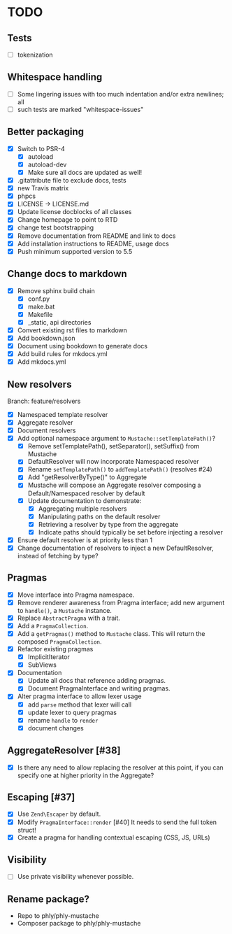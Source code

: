 # TODO

## Tests 

- [ ] tokenization

## Whitespace handling
- [ ] Some lingering issues with too much indentation and/or extra newlines; all
- [ ] such tests are marked "whitespace-issues"

## Better packaging

- [X] Switch to PSR-4
    - [X] autoload
    - [X] autoload-dev
    - [X] Make sure all docs are updated as well!
- [X] .gitattribute file to exclude docs, tests
- [X] new Travis matrix
- [X] phpcs
- [X] LICENSE -> LICENSE.md
- [X] Update license docblocks of all classes
- [X] Change homepage to point to RTD
- [X] change test bootstrapping
- [X] Remove documentation from README and link to docs
- [X] Add installation instructions to README, usage docs
- [X] Push minimum supported version to 5.5

## Change docs to markdown

- [X] Remove sphinx build chain
    - [X] conf.py
    - [X] make.bat
    - [X] Makefile
    - [X] _static, api directories
- [X] Convert existing rst files to markdown
- [X] Add bookdown.json
- [X] Document using bookdown to generate docs
- [X] Add build rules for mkdocs.yml
- [X] Add mkdocs.yml

## New resolvers

Branch: feature/resolvers

- [X] Namespaced template resolver
- [X] Aggregate resolver
- [X] Document resolvers
- [X] Add optional namespace argument to `Mustache::setTemplatePath()`?
    - [X] Remove setTemplatePath(), setSeparator(), setSuffix() from Mustache
    - [X] DefaultResolver will now incorporate Namespaced resolver
    - [X] Rename `setTemplatePath()` to `addTemplatePath()` (resolves #24)
    - [X] Add "getResolverByType()" to Aggregate
    - [X] Mustache will compose an Aggregate resolver composing a
      Default/Namespaced resolver by default
    - [X] Update documentation to demonstrate:
        - [X] Aggregating multiple resolvers
        - [X] Manipulating paths on the default resolver
        - [X] Retrieving a resolver by type from the aggregate
        - [X] Indicate paths should typically be set before injecting a resolver
- [X] Ensure default resolver is at priority less than 1
- [X] Change documentation of resolvers to inject a new DefaultResolver, instead
    of fetching by type?

## Pragmas

- [X] Move interface into Pragma namespace.
- [X] Remove renderer awareness from Pragma interface; add new argument to
    `handle()`, a `Mustache` instance.
- [X] Replace `AbstractPragma` with a trait.
- [X] Add a `PragmaCollection`.
- [X] Add a `getPragmas()`  method to `Mustache` class.  This will return the
  composed `PragmaCollection`.
- [X] Refactor existing pragmas
    - [X] ImplicitIterator
    - [X] SubViews
- [X] Documentation
    - [X] Update all docs that reference adding pragmas.
    - [X] Document PragmaInterface and writing pragmas.
- [X] Alter pragma interface to allow lexer usage
    - [X] add `parse` method that lexer will call
    - [X] update lexer to query pragmas
    - [X] rename `handle` to `render`
    - [X] document changes

## AggregateResolver [#38]

- [X] Is there any need to allow replacing the resolver at this point, if you
  can specify one at higher priority in the Aggregate?

## Escaping [#37]

- [X] Use `Zend\Escaper` by default.
- [X] Modify `PragmaInterface::render` [#40]
  It needs to send the full token struct!
- [X] Create a pragma for handling contextual escaping (CSS, JS, URLs)

## Visibility

- [ ] Use private visibility whenever possible.

## Rename package?

- Repo to phly/phly-mustache
- Composer package to phly/phly-mustache
